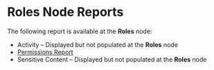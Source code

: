 # Roles Node Reports

The following report is available at the **Roles** node:

- Activity – Displayed but not populated at the **Roles** node
- [Permissions Report](/docs/accessinformationcenter/11.6/access/informationcenter/resourceaudit/sql/roles/permissions.md)
- Sensitive Content – Displayed but not populated at the **Roles** node
